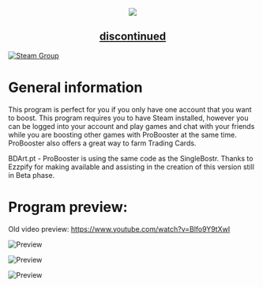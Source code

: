 <p align="center">
  <img src="https://i.imgur.com/k958ReV.png"/>
  <h2 align="center"><a href="https://github.com/muskitopt/ProBooster">discontinued</a></h2>
</p>

[![Steam Group](https://img.shields.io/badge/Steam-group-yellowgreen.svg)](www.steamcommunity.com/groups/BDArtpt)

# General information

This program is perfect for you if you only have one account that you want to boost. This program requires you to have Steam installed, however you can be logged into your account and play games and chat with your friends while you are boosting other games with ProBooster at the same time. ProBooster also offers a great way to farm Trading Cards.

BDArt.pt - ProBooster is using the same code as the SingleBostr.
Thanks to Ezzpify for making available and assisting in the creation of this version still in Beta phase.

# Program preview: 

Old video preview: https://www.youtube.com/watch?v=Blfo9Y9tXwI

![Preview](https://i.imgur.com/4ysDeA7.png)

![Preview](https://i.imgur.com/HdA6p54.png)

![Preview](https://i.imgur.com/cmo1JfK.png)


